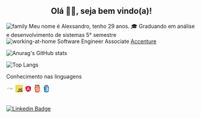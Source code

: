 <h2 align="center"> Olá 👋🏼, seja bem vindo(a)!</h2>  </p>

![family](https://user-images.githubusercontent.com/57048111/110192250-98e7cc00-7e0b-11eb-8ead-824a700a598d.png)
Meu nome é Alexsandro, tenho 29 anos.
🎓
Graduando em análise e desenvolvimento de sistemas 5° semestre  
![working-at-home](https://user-images.githubusercontent.com/57048111/110192729-ace0fd00-7e0e-11eb-91a9-b1711a887aff.png)
Software Engineer Associate [Accenture](https://www.linkedin.com/company/accenturebrasil/)
<br/>
  
![Anurag's GitHub stats](https://github-readme-stats.vercel.app/api?username=alexsfelix&show_icons=true&theme=tokyonight)  

![Top Langs](https://github-readme-stats.vercel.app/api/top-langs/?username=alexsfelix&show_icons=true&layout=compact&theme=tokyonight)

<p>Conhecimento nas linguagens<p/>  
<code><img height="20" src="https://raw.githubusercontent.com/github/explore/80688e429a7d4ef2fca1e82350fe8e3517d3494d/topics/java/java.png"></code>
<code><img height="20" src="https://raw.githubusercontent.com/github/explore/80688e429a7d4ef2fca1e82350fe8e3517d3494d/topics/javascript/javascript.png"></code>
<code><img height="20" src="https://raw.githubusercontent.com/github/explore/80688e429a7d4ef2fca1e82350fe8e3517d3494d/topics/angular/angular.png"></code>
<code><img height="20" src="https://raw.githubusercontent.com/github/explore/80688e429a7d4ef2fca1e82350fe8e3517d3494d/topics/html/html.png"></code>
<code><img height="20" src="https://raw.githubusercontent.com/github/explore/80688e429a7d4ef2fca1e82350fe8e3517d3494d/topics/css/css.png"></code>  
 <br/><br/>
 
[![Linkedin Badge](https://img.shields.io/badge/-LinkedIn-blue?style=flat-square&logo=Linkedin&logoColor=white&link=https://www.linkedin.com/in/alexsandro-felix-8203b1190/)](https://www.linkedin.com/in/alexsandro-felix-8203b1190/)

